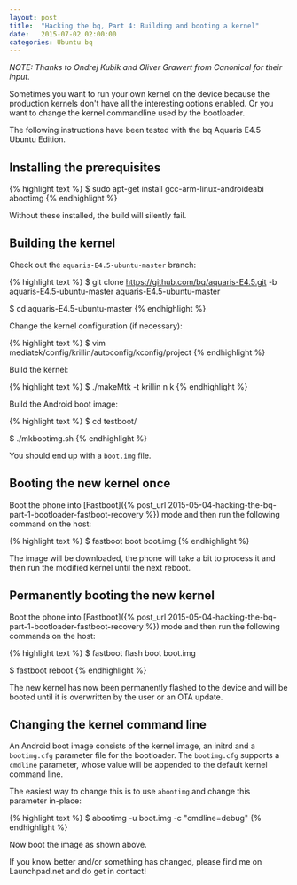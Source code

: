 ```yaml
---
layout: post
title:  "Hacking the bq, Part 4: Building and booting a kernel"
date:   2015-07-02 02:00:00
categories: Ubuntu bq
---
```


*NOTE: Thanks to Ondrej Kubik and Oliver Grawert from Canonical for their input.*


Sometimes you want to run your own kernel on the device because the production kernels don't have all the interesting options enabled. Or you want to change the kernel commandline used by the bootloader.

The following instructions have been tested with the bq Aquaris E4.5 Ubuntu Edition.


## Installing the prerequisites


{% highlight text %}
$ sudo apt-get install gcc-arm-linux-androideabi abootimg
{% endhighlight %}

Without these installed, the build will silently fail.



## Building the kernel

Check out the `aquaris-E4.5-ubuntu-master` branch:


{% highlight text %}
$ git clone https://github.com/bq/aquaris-E4.5.git -b aquaris-E4.5-ubuntu-master aquaris-E4.5-ubuntu-master

$ cd aquaris-E4.5-ubuntu-master
{% endhighlight %}


Change the kernel configuration (if necessary):


{% highlight text %}
$ vim mediatek/config/krillin/autoconfig/kconfig/project
{% endhighlight %}


Build the kernel:


{% highlight text %}
$ ./makeMtk -t krillin n k
{% endhighlight %}


Build the Android boot image:


{% highlight text %}
$ cd testboot/

$ ./mkbootimg.sh
{% endhighlight %}


You should end up with a `boot.img` file.



## Booting the new kernel once


Boot the phone into [Fastboot]({% post_url 2015-05-04-hacking-the-bq-part-1-bootloader-fastboot-recovery %}) mode and then run the following command on the host:


{% highlight text %}
$ fastboot boot boot.img
{% endhighlight %}


The image will be downloaded, the phone will take a bit to process it and then run the modified kernel until the next reboot.



## Permanently booting the new kernel


Boot the phone into [Fastboot]({% post_url 2015-05-04-hacking-the-bq-part-1-bootloader-fastboot-recovery %}) mode and then run the following commands on the host:


{% highlight text %}
$ fastboot flash boot boot.img

$ fastboot reboot
{% endhighlight %}


The new kernel has now been permanently flashed to the device and will be booted until it is overwritten by the user or an OTA update.



## Changing the kernel command line


An Android boot image consists of the kernel image, an initrd and a `bootimg.cfg` parameter file for the bootloader. The `bootimg.cfg` supports a `cmdline` parameter, whose value will be appended to the default kernel command line.

The easiest way to change this is to use `abootimg` and change this parameter in-place:


{% highlight text %}
$ abootimg -u boot.img -c "cmdline=debug"
{% endhighlight %}


Now boot the image as shown above.


If you know better and/or something has changed, please find me on Launchpad.net and do get in contact!













